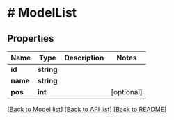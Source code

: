 # # ModelList

## Properties

Name | Type | Description | Notes
------------ | ------------- | ------------- | -------------
**id** | **string** |  | 
**name** | **string** |  | 
**pos** | **int** |  | [optional] 

[[Back to Model list]](../../README.md#documentation-for-models) [[Back to API list]](../../README.md#documentation-for-api-endpoints) [[Back to README]](../../README.md)


